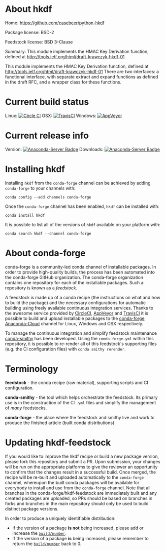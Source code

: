About hkdf
==========

Home: https://github.com/casebeer/python-hkdf

Package license: BSD-2

Feedstock license: BSD 3-Clause

Summary: This module implements the HMAC Key Derivation function, defined at http://tools.ietf.org/html/draft-krawczyk-hkdf-01 

This module implements the HMAC Key Derivation function, defined at
http://tools.ietf.org/html/draft-krawczyk-hkdf-01
There are two interfaces: a functional interface, with separate extract
and expand functions as defined in the draft RFC, and a wrapper class for
these functions.


Current build status
====================

Linux: [![Circle CI](https://circleci.com/gh/conda-forge/hkdf-feedstock.svg?style=shield)](https://circleci.com/gh/conda-forge/hkdf-feedstock)
OSX: [![TravisCI](https://travis-ci.org/conda-forge/hkdf-feedstock.svg?branch=master)](https://travis-ci.org/conda-forge/hkdf-feedstock)
Windows: [![AppVeyor](https://ci.appveyor.com/api/projects/status/github/conda-forge/hkdf-feedstock?svg=True)](https://ci.appveyor.com/project/conda-forge/hkdf-feedstock/branch/master)

Current release info
====================
Version: [![Anaconda-Server Badge](https://anaconda.org/conda-forge/hkdf/badges/version.svg)](https://anaconda.org/conda-forge/hkdf)
Downloads: [![Anaconda-Server Badge](https://anaconda.org/conda-forge/hkdf/badges/downloads.svg)](https://anaconda.org/conda-forge/hkdf)

Installing hkdf
===============

Installing `hkdf` from the `conda-forge` channel can be achieved by adding `conda-forge` to your channels with:

```
conda config --add channels conda-forge
```

Once the `conda-forge` channel has been enabled, `hkdf` can be installed with:

```
conda install hkdf
```

It is possible to list all of the versions of `hkdf` available on your platform with:

```
conda search hkdf --channel conda-forge
```


About conda-forge
=================

conda-forge is a community-led conda channel of installable packages.
In order to provide high-quality builds, the process has been automated into the
conda-forge GitHub organization. The conda-forge organization contains one repository
for each of the installable packages. Such a repository is known as a *feedstock*.

A feedstock is made up of a conda recipe (the instructions on what and how to build
the package) and the necessary configurations for automatic building using freely
available continuous integration services. Thanks to the awesome service provided by
[CircleCI](https://circleci.com/), [AppVeyor](http://www.appveyor.com/)
and [TravisCI](https://travis-ci.org/) it is possible to build and upload installable
packages to the [conda-forge](https://anaconda.org/conda-forge)
[Anaconda-Cloud](http://docs.anaconda.org/) channel for Linux, Windows and OSX respectively.

To manage the continuous integration and simplify feedstock maintenance
[conda-smithy](http://github.com/conda-forge/conda-smithy) has been developed.
Using the ``conda-forge.yml`` within this repository, it is possible to re-render all of
this feedstock's supporting files (e.g. the CI configuration files) with ``conda smithy rerender``.


Terminology
===========

**feedstock** - the conda recipe (raw material), supporting scripts and CI configuration.

**conda-smithy** - the tool which helps orchestrate the feedstock.
                   Its primary use is in the construction of the CI ``.yml`` files
                   and simplify the management of *many* feedstocks.

**conda-forge** - the place where the feedstock and smithy live and work to
                  produce the finished article (built conda distributions)


Updating hkdf-feedstock
=======================

If you would like to improve the hkdf recipe or build a new
package version, please fork this repository and submit a PR. Upon submission,
your changes will be run on the appropriate platforms to give the reviewer an
opportunity to confirm that the changes result in a successful build. Once
merged, the recipe will be re-built and uploaded automatically to the
`conda-forge` channel, whereupon the built conda packages will be available for
everybody to install and use from the `conda-forge` channel.
Note that all branches in the conda-forge/hkdf-feedstock are
immediately built and any created packages are uploaded, so PRs should be based
on branches in forks and branches in the main repository should only be used to
build distinct package versions.

In order to produce a uniquely identifiable distribution:
 * If the version of a package **is not** being increased, please add or increase
   the [``build/number``](http://conda.pydata.org/docs/building/meta-yaml.html#build-number-and-string).
 * If the version of a package **is** being increased, please remember to return
   the [``build/number``](http://conda.pydata.org/docs/building/meta-yaml.html#build-number-and-string)
   back to 0.
